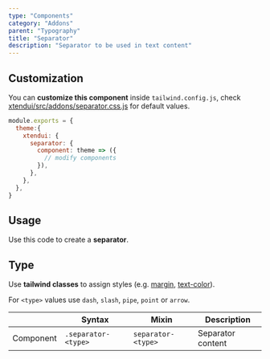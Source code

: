 ```yaml
---
type: "Components"
category: "Addons"
parent: "Typography"
title: "Separator"
description: "Separator to be used in text content"
---
```


## Customization

You can **customize this component** inside `tailwind.config.js`, check [xtendui/src/addons/separator.css.js](https://github.com/minimit/xtendui/blob/master/src/addons/separator.css.js) for default values.

```jsx
module.exports = {
  theme:{
    xtendui: {
      separator: {
        component: theme => ({
          // modify components
        }),
      },
    },
  },
}
```

## Usage

Use this code to create a **separator**.

<demo>
  <demovanilla src="vanilla/components/addons/typography/separator">
  </demovanilla>
</demo>

## Type

Use **tailwind classes** to assign styles (e.g. [margin](https://tailwindcss.com/docs/margin), [text-color](https://tailwindcss.com/docs/text-color)).

For `<type>` values use `dash`, `slash`, `pipe`, `point` or `arrow`.

<div class="table-overflow">

|                      | Syntax                          | Mixin            | Description                   |
| ----------------------- | ----------------------------------------- | -----------------------------| ----------------------------- |
| Component                  | `.separator-<type>`                     | `separator-<type>`                | Separator content            |

</div>

<demo>
  <demovanilla src="vanilla/components/addons/typography/separator-type">
  </demovanilla>
</demo>
